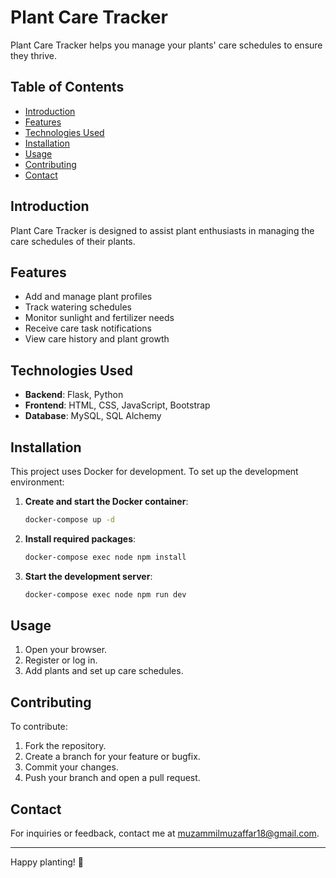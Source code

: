 # Plant Care Tracker

Plant Care Tracker helps you manage your plants' care schedules to ensure they thrive.

## Table of Contents

- [Introduction](#introduction)
- [Features](#features)
- [Technologies Used](#technologies-used)
- [Installation](#installation)
- [Usage](#usage)
- [Contributing](#contributing)
- [Contact](#contact)

## Introduction

Plant Care Tracker is designed to assist plant enthusiasts in managing the care schedules of their plants.

## Features

- Add and manage plant profiles
- Track watering schedules
- Monitor sunlight and fertilizer needs
- Receive care task notifications
- View care history and plant growth

## Technologies Used

- **Backend**: Flask, Python
- **Frontend**: HTML, CSS, JavaScript, Bootstrap
- **Database**: MySQL, SQL Alchemy

## Installation

This project uses Docker for development. To set up the development environment:

1. **Create and start the Docker container**:
    ```bash
    docker-compose up -d
    ```

2. **Install required packages**:
    ```bash
    docker-compose exec node npm install
    ```

3. **Start the development server**:
    ```bash
    docker-compose exec node npm run dev
    ```

## Usage

1. Open your browser.
2. Register or log in.
3. Add plants and set up care schedules.

## Contributing

To contribute:

1. Fork the repository.
2. Create a branch for your feature or bugfix.
3. Commit your changes.
4. Push your branch and open a pull request.

## Contact

For inquiries or feedback, contact me at [muzammilmuzaffar18@gmail.com](mailto:muzammilmuzaffar18@gmail.com).

---

Happy planting! 🌱
